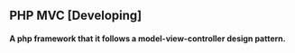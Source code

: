## PHP MVC [Developing]
#### A php framework that it follows a model-view-controller design pattern.
